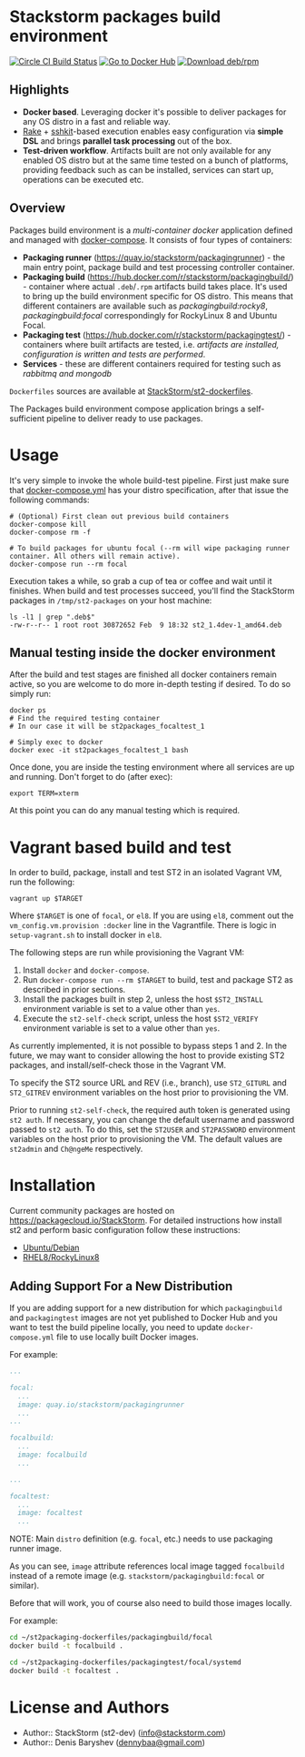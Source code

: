 # Stackstorm packages build environment

[![Circle CI Build Status](https://circleci.com/gh/StackStorm/st2-packages/tree/master.svg?style=shield)](https://circleci.com/gh/StackStorm/st2-packages)
[![Go to Docker Hub](https://img.shields.io/badge/Docker%20Hub-%E2%86%92-blue.svg)](https://hub.docker.com/r/stackstorm/)
[![Download deb/rpm](https://img.shields.io/badge/Download-deb/rpm-blue.svg)](https://packagecloud.io/StackStorm/)

## Highlights

 - **Docker based**. Leveraging docker it's possible to deliver packages for any OS distro in a fast and reliable way.
 - [Rake](https://github.com/ruby/rake) + [sshkit](https://github.com/capistrano/sshkit)-based execution enables easy configuration via **simple DSL** and brings **parallel task processing** out of the box.
 - **Test-driven workflow**. Artifacts built are not only available for any enabled OS distro but at the same time tested on a bunch of platforms, providing feedback such as can be installed, services can start up, operations can be executed etc.

## Overview

Packages build environment is a *multi-container docker* application defined and managed with [docker-compose](https://github.com/docker/compose). It consists of four types of containers:

 - **Packaging runner** (https://quay.io/stackstorm/packagingrunner) - the main entry point, package build and test processing controller container.
 - **Packaging build** (https://hub.docker.com/r/stackstorm/packagingbuild/) - container where actual `.deb`/`.rpm` artifacts build takes place. It's used to bring up the build environment specific for OS distro. This means that different containers are available such as *packagingbuild:rocky8*, *packagingbuild:focal* correspondingly for RockyLinux 8 and Ubuntu Focal.
 - **Packaging test** (https://hub.docker.com/r/stackstorm/packagingtest/) - containers where built artifacts are tested, i.e. *artifacts are installed, configuration is written and tests are performed*.
 - **Services** - these are different containers required for testing such as *rabbitmq and mongodb*

`Dockerfiles` sources are available at [StackStorm/st2-dockerfiles](https://github.com/stackstorm/st2-dockerfiles).

The Packages build environment compose application brings a self-sufficient pipeline to deliver ready to use packages.

# Usage

It's very simple to invoke the whole build-test pipeline. First just make sure that [docker-compose.yml](docker-compose.yml) has your distro specification, after that issue the following commands:

```shell
# (Optional) First clean out previous build containers
docker-compose kill
docker-compose rm -f

# To build packages for ubuntu focal (--rm will wipe packaging runner container. All others will remain active).
docker-compose run --rm focal
```

Execution takes a while, so grab a cup of tea or coffee and wait until it finishes. When build and test processes succeed, you'll find the StackStorm packages in `/tmp/st2-packages` on your host machine:

```shell
ls -l1 | grep ".deb$"
-rw-r--r-- 1 root root 30872652 Feb  9 18:32 st2_1.4dev-1_amd64.deb
```

## Manual testing inside the docker environment

After the build and test stages are finished all docker containers remain active, so you are welcome to do more in-depth testing if desired. To do so simply run:

```
docker ps
# Find the required testing container
# In our case it will be st2packages_focaltest_1

# Simply exec to docker
docker exec -it st2packages_focaltest_1 bash
```

Once done, you are inside the testing environment where all services are up and running. Don't forget to do (after exec):

```
export TERM=xterm
```
At this point you can do any manual testing which is required.

# Vagrant based build and test

In order to build, package, install and test ST2 in an isolated Vagrant VM, run the following:

```
vagrant up $TARGET
```

Where `$TARGET` is one of `focal`, or `el8`. If you are using `el8`, comment
out the `vm_config.vm.provision :docker` line in the Vagrantfile. There is logic in `setup-vagrant.sh`
to install docker in `el8`.

The following steps are run while provisioning the Vagrant VM:

1. Install `docker` and `docker-compose`.
2. Run `docker-compose run --rm $TARGET` to build, test and package ST2 as described in prior
   sections.
3. Install the packages built in step 2, unless the host `$ST2_INSTALL` environment variable is set to
   a value other than `yes`.
4. Execute the `st2-self-check` script, unless the host `$ST2_VERIFY` environment variable is set to
   a value other than `yes`.

As currently implemented, it is not possible to bypass steps 1 and 2. In the future, we may want to
consider allowing the host to provide existing ST2 packages, and install/self-check those in the
Vagrant VM.

To specify the ST2 source URL and REV (i.e., branch), use `ST2_GITURL` and `ST2_GITREV` environment
variables on the host prior to provisioning the VM. 

Prior to running `st2-self-check`, the required auth token is generated using `st2 auth`.  If necessary,
you can change the default username and password passed to `st2 auth`.  To do this, set the `ST2USER`
and `ST2PASSWORD` environment variables on the host prior to provisioning the VM. The default values
are `st2admin` and `Ch@ngeMe` respectively.

# Installation
Current community packages are hosted on https://packagecloud.io/StackStorm. For detailed instructions how install st2 and perform basic configuration follow these instructions:
- [Ubuntu/Debian](https://docs.stackstorm.com/install/deb.html)
- [RHEL8/RockyLinux8](https://docs.stackstorm.com/install/rhel8.html)

## Adding Support For a New Distribution

If you are adding support for a new distribution for which ``packagingbuild`` and ``packagingtest`` images are not yet published to Docker Hub and you want to test the build pipeline locally, you need to update ``docker-compose.yml`` file to use locally built Docker images.

For example:

```yaml
...

focal:
  ...
  image: quay.io/stackstorm/packagingrunner
  ...
...

focalbuild:
  ...
  image: focalbuild
  ...

...

focaltest:
  ...
  image: focaltest
  ...
```

NOTE: Main ``distro`` definition (e.g. ``focal``, etc.) needs to use packaging runner image.

As you can see, ``image`` attribute references local image tagged ``focalbuild`` instead of a
remote image (e.g. ``stackstorm/packagingbuild:focal`` or similar).

Before that will work, you of course also need to build those images locally.

For example:

```bash
cd ~/st2packaging-dockerfiles/packagingbuild/focal
docker build -t focalbuild .

cd ~/st2packaging-dockerfiles/packagingtest/focal/systemd
docker build -t focaltest .
```

# License and Authors

* Author:: StackStorm (st2-dev) (<info@stackstorm.com>)
* Author:: Denis Baryshev (<dennybaa@gmail.com>)
